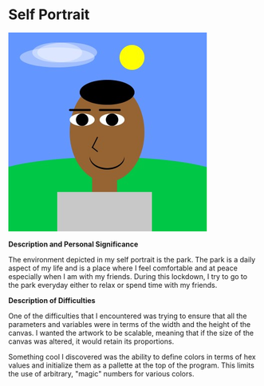 # Self Portrait

![](selfPortrait.jpg)

**Description and Personal Significance**

The environment depicted in my self portrait is the park. The park is a daily aspect of my life and is a place where I feel comfortable and at peace especially when I am with my friends. During this lockdown, I try to go to the park everyday either to relax or spend time with my friends.

**Description of Difficulties**

One of the difficulties that I encountered was trying to ensure that all the parameters and variables were in terms of the width and the height of the canvas. I wanted the artwork to be scalable, meaning that if the size of the canvas was altered, it would retain its proportions.

Something cool I discovered was the ability to define colors in terms of hex values and initialize them as a pallette at the top of the program. This limits the use of arbitrary, "magic" numbers for various colors.
